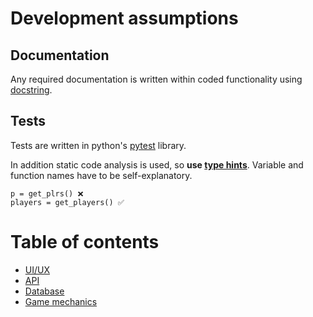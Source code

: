 # Development assumptions

## Documentation

Any required documentation is written within coded functionality using [docstring](https://peps.python.org/pep-0257/).

## Tests

Tests are written in python's [pytest](https://docs.pytest.org/en/7.1.x/) library.

In addition static code analysis is used, so **use [type hints](https://realpython.com/lessons/type-hinting/)**. Variable and function names have to be self-explanatory.

```
p = get_plrs() ❌
players = get_players() ✅
``` 

# Table of contents

* [UI/UX](UI-UX.md)
* [API](API.md)
* [Database](Database.md)
* [Game mechanics](Mechanics.md)